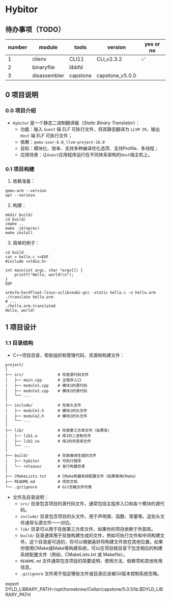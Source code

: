 # Hybitor

## 待办事项（TODO）

| number | module | tools | version | yes or no |
|---|---|---|---|---|
| 1 | clienv | CLI11 | CLI_v2.3.2 | ✅ |
| 2 | binaryfile | libbfd |  |  |
| 3 | disassembler | capstone | capstone_v5.0.0 |  |



## 0 项目说明

### 0.0 项目介绍

- `Hybitor` 是一个静态二进制翻译器（*Static Binary Translator*）：
  - 功能：输入 `Guest` 端 ELF 可执行文件，将其静态翻译为 `LLVM IR`，输出 `Host` 端 ELF 可执行文件；
  - 依赖：`qemu-user-6.0`, `llvm-project-16.0`
  - 目标：模块化、效率、支持多种编译优化选项、支持Profile、多线程；
  - 应用场景：让`Guest`应用程序运行在不同体系架构的`Host`端主机上。


### 0.1 项目构建

1. 依赖准备：

```shell
qemu-arm --version
opt --veriosn
```


2. 构建：

```shell
mkdir build/
cd build/
cmake ..
make -j$(nproc)
make install
```

3. 简单的例子：

```shell
cd build
cat > hello.c <<EOF
#include <stdio.h>

int main(int argc, char *argv[]) {
    printf("Hello, world!\n");
}
EOF

armv7a-hardfloat-linux-uclibceabi-gcc -static hello.c -o hello.arm
./translate hello.arm
# ...
./hello.arm.translated
Hello, world!
```



## 1 项目设计

### 1.1 目录结构

- C++项目目录，帮助组织和管理代码、资源和构建文件：

```
project/
│
├── src/               # 存放源代码文件
│   ├── main.cpp       # 主程序入口
│   ├── module1.cpp    # 模块1的源代码
│   ├── module2.cpp    # 模块2的源代码
│   └── ...
│
├── include/           # 存放头文件
│   ├── module1.h      # 模块1的头文件
│   ├── module2.h      # 模块2的头文件
│   └── ...
│
├── lib/               # 存放第三方库文件（如果有）
│   ├── lib1.a         # 库1的二进制文件
│   ├── lib2.so        # 库2的共享库文件
│   └── ...
│
├── build/             # 存放编译生成的文件
│   ├── hybitor        # 可执行程序
│   └── release/       # 发行构建目录
│
├── CMakeLists.txt     # CMake构建系统配置文件（如果使用CMake）
├── README.md          # 项目文档
└── .gitignore         # Git忽略文件列表

```

- 文件及目录说明：
  - `src/` 目录包含项目的源代码文件，通常包括主程序入口和各个模块的源代码。
  - `include/` 目录包含项目的头文件，用于声明类、函数、常量等。这些头文件通常与源文件一一对应。
  - `lib/` 目录可以用于存放第三方库文件，如果你的项目依赖于外部库。
  - `build/` 目录通常用于存放构建生成的文件，例如可执行文件和中间构建文件。这个目录是可选的，你可以根据喜好将构建文件放在其他位置。如果你使用CMake或Make等构建系统，可以在项目根目录下包含相应的构建系统配置文件（例如，CMakeLists.txt 或 Makefile）。
  - `README.md` 文件通常包含项目的简要说明、使用方法、依赖项和其他有用信息。
  - `.gitignore` 文件用于指定哪些文件或目录应该被Git版本控制系统忽略。




export DYLD_LIBRARY_PATH=/opt/homebrew/Cellar/capstone/5.0.1/lib:$DYLD_LIBRARY_PATH

